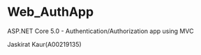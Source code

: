 # Web_AuthApp
ASP.NET Core 5.0 - Authentication/Authorization app using MVC



Jaskirat Kaur(A00219135)
